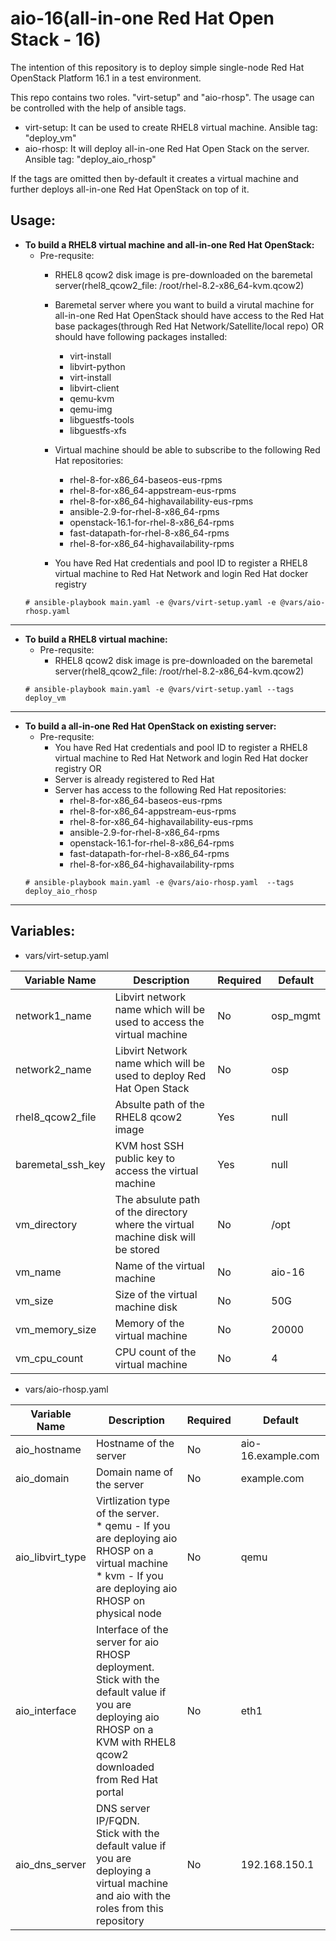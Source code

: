 # aio-16(all-in-one Red Hat Open Stack - 16)

The intention of this repository is to  deploy simple single-node Red Hat OpenStack Platform 16.1 in a test environment.

This repo contains two roles. "virt-setup" and "aio-rhosp". The usage can be controlled with the help of ansible tags.
  - virt-setup: It can be used to create RHEL8 virtual machine. Ansible tag: "deploy_vm"
  - aio-rhosp: It will deploy all-in-one Red Hat Open Stack on the server. Ansible tag: "deploy_aio_rhosp"

If the tags are omitted then by-default it creates a virtual machine and further deploys all-in-one Red Hat OpenStack on top of it.


## Usage:
- **To build a RHEL8 virtual machine and all-in-one Red Hat OpenStack:**
  - Pre-requsite:
    - RHEL8 qcow2 disk image is pre-downloaded on the baremetal server(rhel8_qcow2_file: /root/rhel-8.2-x86_64-kvm.qcow2)
    - Baremetal server where you want to build a virutal machine for all-in-one Red Hat OpenStack should have access to the Red Hat base packages(through Red Hat Network/Satellite/local repo) OR should have following packages installed:
      - virt-install
      - libvirt-python
      - virt-install
      - libvirt-client
      - qemu-kvm
      - qemu-img
      - libguestfs-tools
      - libguestfs-xfs
    - Virtual machine should be able to subscribe to the following Red Hat repositories:
      - rhel-8-for-x86_64-baseos-eus-rpms
      - rhel-8-for-x86_64-appstream-eus-rpms
      - rhel-8-for-x86_64-highavailability-eus-rpms
      - ansible-2.9-for-rhel-8-x86_64-rpms
      - openstack-16.1-for-rhel-8-x86_64-rpms
      - fast-datapath-for-rhel-8-x86_64-rpms
      - rhel-8-for-x86_64-highavailability-rpms

    - You have Red Hat credentials and pool ID to register a RHEL8 virtual machine to Red Hat Network and login Red Hat docker registry
  ```
  # ansible-playbook main.yaml -e @vars/virt-setup.yaml -e @vars/aio-rhosp.yaml
  ```
---
- **To build a RHEL8 virtual machine:**
  - Pre-requsite:
    - RHEL8 qcow2 disk image is pre-downloaded on the baremetal server(rhel8_qcow2_file: /root/rhel-8.2-x86_64-kvm.qcow2)
  ```
  # ansible-playbook main.yaml -e @vars/virt-setup.yaml --tags deploy_vm
  ```
---
- **To build a all-in-one Red Hat OpenStack on existing server:**
  - Pre-requsite:
    - You have Red Hat credentials and pool ID to register a RHEL8 virtual machine to Red Hat Network and login Red Hat docker registry
    OR
    - Server is already registered to Red Hat
    - Server has access to the following Red Hat repositories:
      - rhel-8-for-x86_64-baseos-eus-rpms
      - rhel-8-for-x86_64-appstream-eus-rpms
      - rhel-8-for-x86_64-highavailability-eus-rpms
      - ansible-2.9-for-rhel-8-x86_64-rpms
      - openstack-16.1-for-rhel-8-x86_64-rpms
      - fast-datapath-for-rhel-8-x86_64-rpms
      - rhel-8-for-x86_64-highavailability-rpms
  ```
  # ansible-playbook main.yaml -e @vars/aio-rhosp.yaml  --tags deploy_aio_rhosp
  ```
---
## Variables:
- vars/virt-setup.yaml

| Variable Name  | Description  | Required  | Default |
|----------------|--------------|-----------|---------|
| network1_name  | Libvirt network name which will be used to access the virtual machine  | No  | osp_mgmt  |
| network2_name  | Libvirt Network name which will be used to deploy Red Hat Open Stack   | No  | osp       |
| rhel8_qcow2_file  | Absulte path of the RHEL8 qcow2 image   | Yes  | null       |
| baremetal_ssh_key  | KVM host SSH public key to access the virtual machine   | Yes  | null       |
| vm_directory  | The absulute path of the directory where the virtual machine disk will be stored   | No  | /opt      |
| vm_name  | Name of the virtual machine   | No  | aio-16      |
| vm_size  | Size of the virtual machine disk   | No  | 50G      |
| vm_memory_size  | Memory of the virtual machine  | No  | 20000      |
| vm_cpu_count  | CPU count of the virtual machine   | No  | 4      |

- vars/aio-rhosp.yaml

| Variable Name  | Description  | Required  | Default |
|----------------|--------------|-----------|---------|
| aio_hostname  | Hostname of the server  | No  | aio-16.example.com  |
| aio_domain | Domain name of the server   | No  | example.com       |
| aio_libvirt_type | Virtlization type of the server.<br>* qemu - If you are deploying aio RHOSP on a virtual machine<br>* kvm - If you are deploying aio RHOSP on physical node  | No  | qemu       |
| aio_interface | Interface of the server for aio RHOSP deployment.<br>Stick with the default value if you are deploying aio RHOSP on a KVM with RHEL8 qcow2 downloaded from Red Hat portal   | No  | eth1       |
| aio_dns_server | DNS server IP/FQDN.<br>Stick with the default value if you are deploying a virtual machine and aio with the roles from this repository   | No  |   192.168.150.1     |
